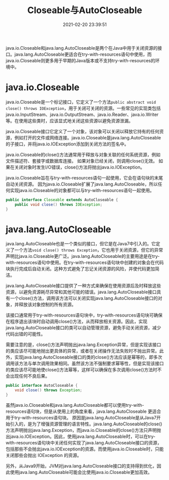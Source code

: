 ﻿---
title: Closeable与AutoCloseable
date: 2021-02-20 23:39:51
summary: 本文分享java.io.Closeable和java.lang.AutoCloseable与自动回收资源的try-with-resources语句块之间的关系。
tags:
- Java
categories:
- Java
---

java.io.Closeable和java.lang.AutoCloseable是两个在Java中用于关闭资源的接口。java.lang.AutoCloseable更适合在try-with-resources语句中使用，而java.io.Closeable则更多用于早期的Java版本或不支持try-with-resources的环境中。

# java.io.Closeable

java.io.Closeable是一个标记接口，它定义了一个方法`public abstract void close() throws IOException`，用于关闭可关闭的资源。一些常见的实现类包括java.io.InputStream、java.io.OutputStream、java.io.Reader、java.io.Writer等。在使用这些类时，应该显式地关闭这些资源以避免资源泄漏。

java.io.Closeable接口它定义了一个对象，该对象可以关闭以释放它持有的任何资源，例如打开的文件或网络连接。java.io.Closeable是java.lang.AutoCloseable的子接口，并将java.io.IOException添加到关闭方法的签名中。

java.io.Closeable的close()方法通常用于释放与对象关联的任何系统资源，例如文件描述符、套接字或数据库连接。 如果对象已经关闭，则调用close()无效。 如果在关闭对象时发生I/O错误，close()方法将抛出java.io.IOException。

java.io.Closeable旨在与try-with-resources语句一起使用，它会在语句块的末尾自动关闭资源。 因为java.io.Closeable扩展了java.lang.AutoCloseable，所以任何实现java.io.Closeable的对象都可以与try-with-resources语句一起使用。

```java
public interface Closeable extends AutoCloseable {
    public void close() throws IOException;
}
```

# java.lang.AutoCloseable

java.lang.AutoCloseable也是一个类似的接口，但它是在Java7中引入的。它定义了一个方法`void close() throws Exception`，它也用于关闭资源，但它的异常声明比java.io.Closeable更广泛。java.lang.AutoCloseable的主要用途是在try-with-resources语句中使用。在try-with-resources语句块中创建的对象会在代码块执行完成后自动关闭。这种方式避免了忘记关闭资源的风险，并使代码更加简洁。

java.lang.AutoCloseable接口提供了一种方式来确保在使用资源后及时释放这些资源，以避免资源耗尽异常和其他可能的错误。java.lang.AutoCloseable接口具有一个close()方法，调用该方法可以关闭实现java.lang.AutoCloseable接口的对象，并释放该对象控制的所有资源。

该接口通常用于try-with-resources语句块中，try-with-resources语句块可确保在程序退出该块时自动调用close()方法，从而释放相关资源。因此，实现java.lang.AutoCloseable接口的类可以自动管理资源，避免手动关闭资源，减少代码出错的可能性。

需要注意的是，close()方法声明抛出java.lang.Exception异常，但是实现该接口的类应该尽可能地抛出更具体的异常，或者在关闭操作无法失败时不抛出异常。此外，实现java.lang.AutoCloseable接口的类的close()方法应该是幂等的，即多次调用该方法与单次调用效果相同。虽然该方法不强制要求幂等性，但是实现该接口的类应该尽可能地使close()方法幂等，这样可以确保在多次调用close()方法时不会出现任何不良后果。

```java
public interface AutoCloseable {
    void close() throws Exception;
}
```

虽然java.io.Closeable和java.lang.AutoCloseable都可以使用try-with-resources语句块，但是从使用上的角度来看，java.lang.AutoCloseable 更适合用于try-with-resources语句块。
原因是java.lang.AutoCloseable是从Java7开始引入的，是为了增强资源管理的语言特性。java.lang.AutoCloseable的close()方法声明抛出java.lang.Exception，而java.io.Closeable的close()方法只声明抛出java.io.IOException。因此，使用java.lang.AutoCloseable时，可以在try-with-resources语句块中关闭任何实现了java.lang.AutoCloseable接口的资源，包括那些不会抛出java.io.IOException的资源。而使用java.io.Closeable时，只能关闭那些会抛出 IOException 的资源。

另外，从Java9开始，JVM对java.lang.AutoCloseable接口的支持得到优化，因此使用java.lang.AutoCloseable可能会比使用java.io.Closeable更加高效。
